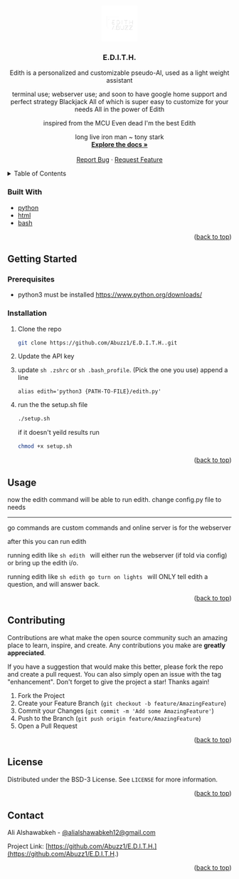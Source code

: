 <div id="top"></div>



<!-- PROJECT LOGO -->
<br />
<div align="center">
  <a href="https://github.com/Abuzz1/E.D.I.T.H.">
    <img src="image-resources/edith-abuzz.png" alt="Logo" width="80" height="80">
  </a>

<h3 align="center">E.D.I.T.H.</h3>

  <p align="center">
  Edith is a personalized and customizable pseudo-AI,  used as a light weight assistant

  terminal use; webserver use; and soon to have google home support and perfect strategy Blackjack
  All of which is super easy to customize for your needs
  All in the power of Edith



  inspired from the MCU
  Even dead I'm the best
  Edith

  long live iron man ~ tony stark
    <br />
    <a href="https://github.com/Abuzz1/E.D.I.T.H./"><strong>Explore the docs »</strong></a>
    <br />
    <br />
    <a href="https://github.com/Abuzz1/E.D.I.T.H./issues">Report Bug</a>
    ·
    <a href="https://github.com/Abuzz1/E.D.I.T.H./issues">Request Feature</a>
  </p>
</div>



<!-- TABLE OF CONTENTS -->
<details>
  <summary>Table of Contents</summary>
  <ol>
    <li>
      <a href="#about-the-project">About The Project</a>
      <ul>
        <li><a href="#built-with">Built With</a></li>
      </ul>
    </li>
    <li>
      <a href="#getting-started">Getting Started</a>
      <ul>
        <li><a href="#prerequisites">Prerequisites</a></li>
        <li><a href="#installation">Installation</a></li>
      </ul>
    </li>
    <li><a href="#usage">Usage</a></li>
    <li><a href="#contributing">Contributing</a></li>
    <li><a href="#license">License</a></li>
    <li><a href="#contact">Contact</a></li>
  </ol>
</details>





### Built With

* [python](https://python.org/)
* [html](https://whatwg.org/)
* [bash](https://www.gnu.org/software/bash/)

<p align="right">(<a href="#top">back to top</a>)</p>



<!-- GETTING STARTED -->
## Getting Started


### Prerequisites

* python3 must be installed https://www.python.org/downloads/

### Installation

1. Clone the repo
   ```sh
   git clone https://github.com/Abuzz1/E.D.I.T.H..git
   ```

3. Update the API key

4. update ```sh .zshrc``` or ```sh .bash_profile```. (Pick the one you use)
    append a line 
   ```
   alias edith='python3 {PATH-TO-FILE}/edith.py'

5. run the the setup.sh file
   ```sh
   ./setup.sh
   
   ```
   if it doesn't yeild results run
   ```sh
   chmod +x setup.sh
   ```


<p align="right">(<a href="#top">back to top</a>)</p>



<!-- USAGE EXAMPLES -->
## Usage

now the edith command will be able to run edith.
change config.py file to needs

---------------------------------------------
go commands are custom commands
and online server is for the webserver


after this you can run edith

running edith like ```sh edith ``` will either run the webserver (if told via config) 
or bring up the edith i/o.

running edith like ```sh edith go turn on lights ``` will ONLY tell edith a question, and will answer back.

<p align="right">(<a href="#top">back to top</a>)</p>




<!-- CONTRIBUTING -->
## Contributing

Contributions are what make the open source community such an amazing place to learn, inspire, and create. Any contributions you make are **greatly appreciated**.

If you have a suggestion that would make this better, please fork the repo and create a pull request. You can also simply open an issue with the tag "enhancement".
Don't forget to give the project a star! Thanks again!

1. Fork the Project
2. Create your Feature Branch (`git checkout -b feature/AmazingFeature`)
3. Commit your Changes (`git commit -m 'Add some AmazingFeature'`)
4. Push to the Branch (`git push origin feature/AmazingFeature`)
5. Open a Pull Request

<p align="right">(<a href="#top">back to top</a>)</p>



<!-- LICENSE -->
## License

Distributed under the BSD-3 License. See `LICENSE` for more information.

<p align="right">(<a href="#top">back to top</a>)</p>



<!-- CONTACT -->
## Contact

Ali Alshawabkeh - [@alialshawabkeh12@gmail.com]([@alialshawabkeh12@gmail.com)

Project Link: [https://github.com/Abuzz1/E.D.I.T.H.](https://github.com/Abuzz1/E.D.I.T.H.)

<p align="right">(<a href="#top">back to top</a>)</p>
